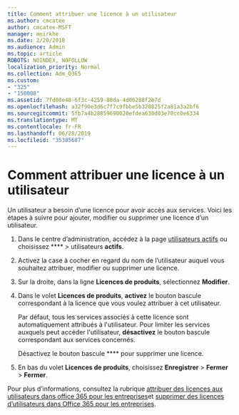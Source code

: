 ```yaml
---
title: Comment attribuer une licence à un utilisateur
ms.author: cmcatee
author: cmcatee-MSFT
manager: mnirkhe
ms.date: 2/20/2018
ms.audience: Admin
ms.topic: article
ROBOTS: NOINDEX, NOFOLLOW
localization_priority: Normal
ms.collection: Adm_O365
ms.custom:
- "325"
- "150008"
ms.assetid: 7fd08e48-6f3c-4259-88da-4d06288f2b7d
ms.openlocfilehash: a32f90e3d6c7f7c9fbbe5b320825f2a81a3a2bf6
ms.sourcegitcommit: 5fb7a4b28859690020efdea630d03e70cc0e6334
ms.translationtype: MT
ms.contentlocale: fr-FR
ms.lasthandoff: 06/28/2019
ms.locfileid: "35385687"
---
```

# <a name="how-to-assign-a-license-to-a-user"></a>Comment attribuer une licence à un utilisateur

Un utilisateur a besoin d’une licence pour avoir accès aux services. Voici les étapes à suivre pour ajouter, modifier ou supprimer une licence d’un utilisateur.
  
1. Dans le centre d’administration, accédez à la page [utilisateurs actifs](https://go.microsoft.com/fwlink/p/?linkid=834822) ou choisissez **** \> utilisateurs **actifs**.

2. Activez la case à cocher en regard du nom de l’utilisateur auquel vous souhaitez attribuer, modifier ou supprimer une licence.

3. Sur la droite, dans la ligne **Licences de produits**, sélectionnez **Modifier**.

4. Dans le volet **Licences de produits**, **activez** le bouton bascule correspondant à la licence que vous voulez attribuer à cet utilisateur.

    Par défaut, tous les services associés à cette licence sont automatiquement attribués à l'utilisateur. Pour limiter les services auxquels peut accéder l'utilisateur, **désactivez** le bouton bascule correspondant aux services concernés.

    Désactivez le bouton bascule **** pour supprimer une licence.

5. En bas du volet **Licences de produits**, choisissez **Enregistrer** \> **Fermer** \> **Fermer**.

Pour plus d’informations, consultez la rubrique [attribuer des licences aux utilisateurs dans office 365 pour les entreprises](https://support.office.com/article/997596b5-4173-4627-b915-36abac6786dc)et [supprimer des licences d’utilisateurs dans Office 365 pour les entreprises](https://support.office.com/article/9b497c85-d0a4-4735-80fa-d3565bc05bd1).
  